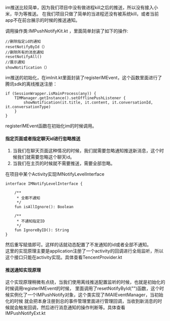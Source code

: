 im推送比较简单，因为我们项目中没有做进程kill之后的推送，所以没有接入小米，华为等推送。
在我们项目只做了简单的当进程还没有被系统kill，或者当前app不在前台展示的时候的推送通知。


调用操作类:IMPushNotifyKit.kt ，里面简单封装了如下的操作:

```
//删除指定id的通知
resetNotifyById（）
//删除所有的消息通知
resetNotifyAll()
//展示通知
showNotification（）
```

im推送的初始化，在imInit.kt里面封装了registerIMEvent，这个函数里面进行了腾讯sdk的离线推送注册：
```
if (SessionWrapper.isMainProcess(any)) {
    TIMManager.getInstance().setOfflinePushListener {
        showNotification(it.title, it.content, it.conversationId, it.conversationType)
    }
}
```
registerIMEvent函数在初始化im的时候调用。


#### 指定页面或者指定聊天id进行忽略推送
1. 当我们在聊天页面这种情况的时候，我们就需要忽略通知推送新消息，这个时候我们就需要忽略这个聊天id。  
2. 当我们在主页的时候就不需要推送，需要全部忽略。  

在项目中某个Activity实现IMNotifyLevelInterface
```
interface IMNotifyLevelInterface {

    /**
     * 全都不通知
     */
    fun isAllIgnore(): Boolean

    /**
     * 不通知指定ID
     */
    fun IgnoreByID(): String
}
```
然后重写赋值即可。这样的话就动态配置了不发通知的id或者全部不通知。   
这里的实现原理主要是application注册了一个activity的回调进行全局监听，所以这个接口只能在activity实现。具体查看TencentProvider.kt 

#### 推送通知实现原理
这个实现原理稍微有点绕，当我们使用离线推送配置监听的时候，也就是初始化的时候调用registerIMEvent的时候，
里面调用了resetNotifyById("")函数，这个时候实例化了一个IMPushNotify对象，这个类实现了IMAllEventManager，当初始化的时候
就会把本身注册到总的事件管理里面进行管理回调，当收到新消息的时候就会触发回调，然后进行消息通知的操作判断等。具体查看IMPushNotifyExt.kt




